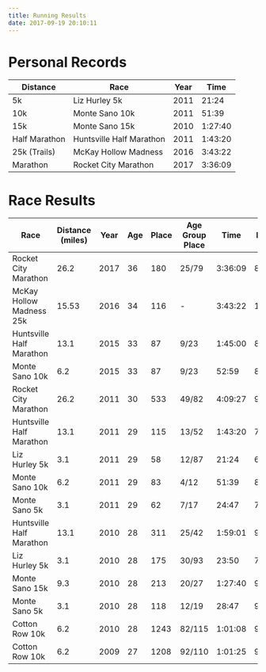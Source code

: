 ```yaml
---
title: Running Results
date: 2017-09-19 20:10:11
---
```


# Personal Records

| Distance | Race | Year | Time |
| -------- | ---- | ---- | ---- |
| 5k | Liz Hurley 5k | 2011 | 21:24 |
| 10k | Monte Sano 10k | 2011 | 51:39 |
| 15k | Monte Sano 15k | 2010 | 1:27:40 |
| Half Marathon | Huntsville Half Marathon | 2011 | 1:43:20 |
| 25k (Trails) | McKay Hollow Madness | 2016 | 3:43:22 |
| Marathon | Rocket City Marathon | 2017 | 3:36:09 |

# Race Results

| Race | Distance (miles) | Year | Age | Place | Age Group Place | Time | Pace |
| ---- | -------- | ---- | --- | ----- | --------------- | ---- | ---- |
| Rocket City Marathon | 26.2 | 2017 | 36 | 180 | 25/79 | 3:36:09 | 8:15 |
| McKay Hollow Madness 25k | 15.53 | 2016 | 34 | 116 | - | 3:43:22 | 14:18
| Huntsville Half Marathon | 13.1 | 2015 | 33 | 87 | 9/23 | 1:45:00 | 8:01 |
| Monte Sano 10k | 6.2 | 2015 | 33 | 87 | 9/23 | 52:59 | 8:32 |
| Rocket City Marathon | 26.2 | 2011 | 30 | 533 | 49/82 | 4:09:27 | 9:32 |
| Huntsville Half Marathon | 13.1 | 2011 | 29 | 115 | 13/52 | 1:43:20 | 7:54 |
| Liz Hurley 5k | 3.1 | 2011 | 29 | 58 | 12/87 | 21:24 | 6:54 |
| Monte Sano 10k | 6.2 | 2011 | 29 | 83 | 4/12 | 51:39 | 8:20 |
| Monte Sano 5k | 3.1 | 2011 | 29 | 62 | 7/17 | 24:47 | 7:59 |
| Huntsville Half Marathon | 13.1 | 2010 | 28 | 311 | 25/42 | 1:59:01 | 9:05 |
| Liz Hurley 5k | 3.1 | 2010 | 28 | 175 | 30/93 | 23:50 | 7:41 |
| Monte Sano 15k | 9.3 | 2010 | 28 | 213 | 20/27 | 1:27:40 | 9:25 |
| Monte Sano 5k | 3.1 | 2010 | 28 | 118 | 12/19 | 28:47 | 9:17 |
| Cotton Row 10k | 6.2 | 2010 | 28 | 1243 | 82/115 | 1:01:08 | 9:52 |
| Cotton Row 10k | 6.2 | 2009 | 27 | 1208 | 92/110 | 1:01:25 | 9:54 |

